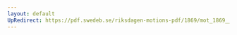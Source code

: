 ```yaml
---
layout: default
UpRedirect: https://pdf.swedeb.se/riksdagen-motions-pdf/1869/mot_1869__ak__00113/mot_1869__ak__00113_001.pdf
---
```


